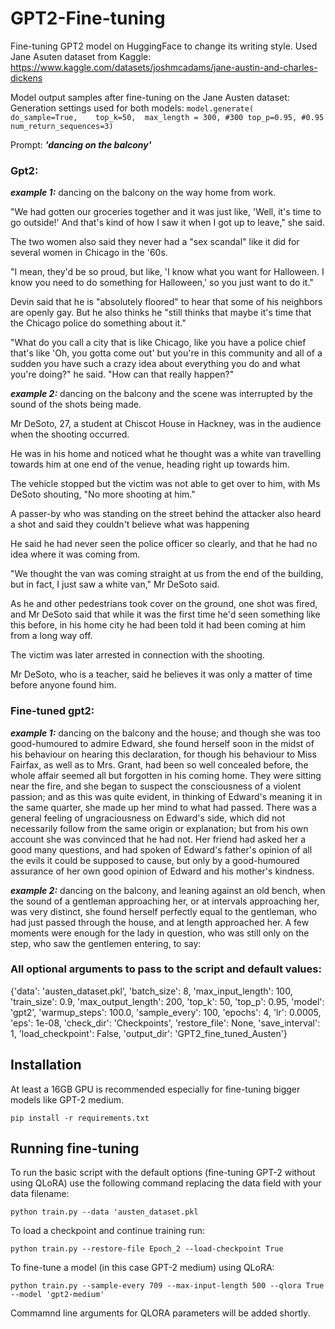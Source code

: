 # GPT2-Fine-tuning

Fine-tuning GPT2 model on HuggingFace to change its writing style. Used Jane Asuten dataset from Kaggle: https://www.kaggle.com/datasets/joshmcadams/jane-austin-and-charles-dickens 

Model output samples after fine-tuning on the Jane Austen dataset:
Generation settings used for both models: 
                                ```
                                model.generate( 
                                do_sample=True,   
                                top_k=50, 
                                max_length = 300, #300
                                top_p=0.95, #0.95 
                                num_return_sequences=3)
                                 ```

Prompt: ***'dancing on the balcony'***

### Gpt2: 
***example 1:*** dancing on the balcony on the way home from work.

"We had gotten our groceries together and it was just like, 'Well, it's time to go outside!' And that's kind of how I saw it when I got up to leave," she said.

The two women also said they never had a "sex scandal" like it did for several women in Chicago in the '60s.

"I mean, they'd be so proud, but like, 'I know what you want for Halloween. I know you need to do something for Halloween,' so you just want to do it."

Devin said that he is "absolutely floored" to hear that some of his neighbors are openly gay. But he also thinks he "still thinks that maybe it's time that the Chicago police do something about it."

"What do you call a city that is like Chicago, like you have a police chief that's like 'Oh, you gotta come out' but you're in this community and all of a sudden you have such a crazy idea about everything you do and what you're doing?" he said. "How can that really happen?"

***example 2:*** dancing on the balcony and the scene was interrupted by the sound of the shots being made.

Mr DeSoto, 27, a student at Chiscot House in Hackney, was in the audience when the shooting occurred.

He was in his home and noticed what he thought was a white van travelling towards him at one end of the venue, heading right up towards him.

The vehicle stopped but the victim was not able to get over to him, with Ms DeSoto shouting, "No more shooting at him."

A passer-by who was standing on the street behind the attacker also heard a shot and said they couldn't believe what was happening

He said he had never seen the police officer so clearly, and that he had no idea where it was coming from.

"We thought the van was coming straight at us from the end of the building, but in fact, I just saw a white van," Mr DeSoto said.

As he and other pedestrians took cover on the ground, one shot was fired, and Mr DeSoto said that while it was the first time he'd seen something like this before, in his home city he had been told it had been coming at him from a long way off.

The victim was later arrested in connection with the shooting.

Mr DeSoto, who is a teacher, said he believes it was only a matter of time before anyone found him.

### Fine-tuned gpt2:
***example 1:***  dancing on the balcony and the house; and though she was too good-humoured to admire Edward, she found herself soon in the midst of his behaviour on hearing this declaration, for though his behaviour to Miss Fairfax, as well as to Mrs. Grant, had been so well concealed before, the whole affair seemed all but forgotten in his coming home. They were sitting near the fire, and she began to suspect the consciousness of a violent passion; and as this was quite evident, in thinking of Edward's meaning it in the same quarter, she made up her mind to what had passed. There was a general feeling of ungraciousness on Edward's side, which did not necessarily follow from the same origin or explanation;
but from his own account she was convinced that he had not. Her friend had asked her a good many questions, and had spoken of Edward's father's opinion of all the evils it could
be supposed to cause, but only by a good-humoured assurance of her own good opinion of Edward and his mother's kindness.

***example 2:***  dancing on the balcony, and leaning against an old bench, when the sound of a gentleman approaching her, or at intervals approaching her, was very distinct, she found herself perfectly equal to the gentleman, who had just passed through the house, and at length approached her.  A few moments were enough for the lady in question, who was still only on the step, who saw the gentlemen entering, to say:

### All optional arguments to pass to the script and default values:
{'data': 'austen_dataset.pkl', 'batch_size': 8, 'max_input_length': 100, 'train_size': 0.9, 'max_output_length': 200, 'top_k': 50, 'top_p': 0.95, 'model': 'gpt2', 'warmup_steps': 100.0, 'sample_every': 100, 'epochs': 4, 'lr': 0.0005, 'eps': 1e-08, 'check_dir': 'Checkpoints', 'restore_file': None, 'save_interval': 1, 'load_checkpoint': False, 'output_dir': 'GPT2_fine_tuned_Austen'}

## Installation 
At least a 16GB GPU is recommended especially for fine-tuning bigger models like GPT-2 medium.

``` pip install -r requirements.txt ```

## Running fine-tuning 
To run the basic script with the default options (fine-tuning GPT-2 without using QLoRA) use the following command replacing the data field with your data filename:

 ``` python train.py --data 'austen_dataset.pkl ```

To load a checkpoint and continue training run: 

``` python train.py --restore-file Epoch_2 --load-checkpoint True ```

To fine-tune a model (in this case GPT-2 medium) using QLoRA:

``` python train.py --sample-every 709 --max-input-length 500 --qlora True --model 'gpt2-medium' ```

Commamnd line arguments for QLORA parameters will be added shortly.